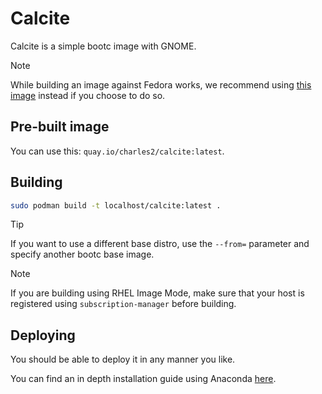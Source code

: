 # Calcite

Calcite is a simple bootc image with GNOME.

> [!NOTE]
> While building an image against Fedora works, we recommend using [this image](https://quay.io/repository/fedora/fedora-silverblue) instead if you choose to do so.

## Pre-built image

You can use this: `quay.io/charles2/calcite:latest`.

## Building

```bash
sudo podman build -t localhost/calcite:latest .
```

> [!TIP]
> If you want to use a different base distro, use the `--from=` parameter and specify another bootc base image.

> [!NOTE]
> If you are building using RHEL Image Mode, make sure that your host is registered using `subscription-manager` before building.

## Deploying

You should be able to deploy it in any manner you like.

You can find an in depth installation guide using Anaconda [here](INSTALL.md).

